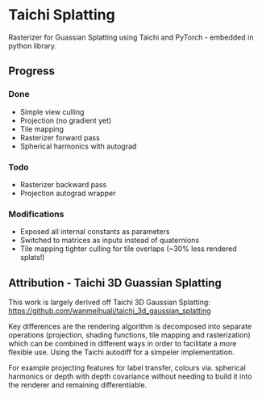 # Taichi Splatting

Rasterizer for Guassian Splatting using Taichi and PyTorch - embedded in python library. 

## Progress

### Done
* Simple view culling 
* Projection (no gradient yet)
* Tile mapping 
* Rasterizer forward pass
* Spherical harmonics with autograd

### Todo
* Rasterizer backward pass
* Projection autograd wrapper

### Modifications

* Exposed all internal constants as parameters
* Switched to matrices as inputs instead of quaternions 
* Tile mapping tighter culling for tile overlaps (~30% less rendered splats!)


## Attribution - Taichi 3D Guassian Splatting

This work is largely derived off Taichi 3D Gaussian Splatting: https://github.com/wanmeihuali/taichi_3d_gaussian_splatting

Key differences are the rendering algorithm is decomposed into separate operations (projection, shading functions, tile mapping and rasterization) which can be combined in different ways in order to facilitate a more flexible use. Using the Taichi autodiff for a simpeler implementation. 

For example projecting features for label transfer, colours via. spherical harmonics or depth with depth covariance without needing to build it into the renderer and remaining differentiable.

